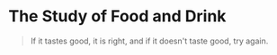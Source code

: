 # The Study of Food and Drink

> If it tastes good, it is right, and if it doesn't taste good, try again.
